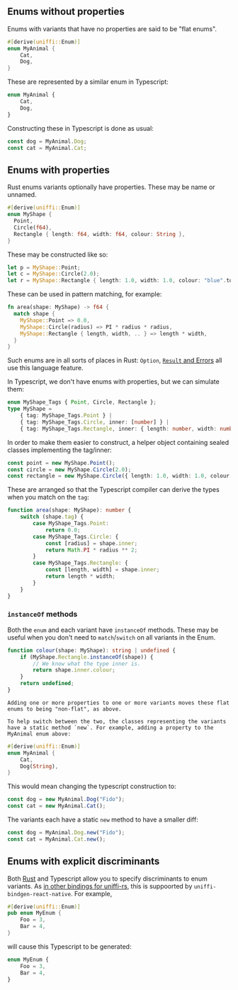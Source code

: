 <!-- toc -->

## Enums without properties

Enums with variants that have no properties are said to be "flat enums".

```rust
#[derive(uniffi::Enum)]
enum MyAnimal {
    Cat,
    Dog,
}
```

These are represented by a similar enum in Typescript:

```typescript
enum MyAnimal {
    Cat,
    Dog,
}
```

Constructing these in Typescript is done as usual:

```typescript
const dog = MyAnimal.Dog;
const cat = MyAnimal.Cat;
```

## Enums with properties

Rust enums variants optionally have properties. These may be name or unnamed.

```rust
#[derive(uniffi::Enum)]
enum MyShape {
  Point,
  Circle(f64),
  Rectangle { length: f64, width: f64, colour: String },
}
```

These may be constructed like so:

```rust
let p = MyShape::Point;
let c = MyShape::Circle(2.0);
let r = MyShape::Rectangle { length: 1.0, width: 1.0, colour: "blue".to_string(), };
```

These can be used in pattern matching, for example:

```rust
fn area(shape: MyShape) -> f64 {
  match shape {
    MyShape::Point => 0.0,
    MyShape::Circle(radius) => PI * radius * radius,
    MyShape::Rectangle { length, width, .. } => length * width,
  }
}
```

Such enums are in all sorts of places in Rust: `Option`, [`Result` and Errors](./errors.md) all use this language feature.

In Typescript, we don't have enums with properties, but we can simulate them:

```ts
enum MyShape_Tags { Point, Circle, Rectangle };
type MyShape =
    { tag: MyShape_Tags.Point } |
    { tag: MyShape_Tags.Circle, inner: [number] } |
    { tag: MyShape_Tags.Rectangle, inner: { length: number, width: number, colour: string }};
```

In order to make them easier to construct, a helper object containing sealed classes implementing the tag/inner:

```ts
const point = new MyShape.Point();
const circle = new MyShape.Circle(2.0);
const rectangle = new MyShape.Circle({ length: 1.0, width: 1.0, colour: "blue" });
```

These are arranged so that the Typescript compiler can derive the types when you match on the `tag`:

```ts
function area(shape: MyShape): number {
    switch (shape.tag) {
        case MyShape_Tags.Point:
            return 0.0;
        case MyShape_Tags.Circle: {
            const [radius] = shape.inner;
            return Math.PI * radius ** 2;
        }
        case MyShape_Tags.Rectangle: {
            const [length, width] = shape.inner;
            return length * width;
        }
    }
}
```

### `instanceOf` methods

Both the `enum` and each variant have `instanceOf` methods. These may be useful when you don't need to `match`/`switch` on all variants in the Enum.

```typescript
function colour(shape: MyShape): string | undefined {
    if (MyShape.Rectangle.instanceOf(shape)) {
        // We know what the type inner is.
        return shape.inner.colour;
    }
    return undefined;
}
```

```admonish tip
Adding one or more properties to one or more variants moves these flat enums to being "non-flat", as above.

To help switch between the two, the classes representing the variants have a static method `new`. For example, adding a property to the MyAnimal enum above:
```

```rust
#[derive(uniffi::Enum)]
enum MyAnimal {
    Cat,
    Dog(String),
}
```

This would mean changing the typescript construction to:

```typescript
const dog = new MyAnimal.Dog("Fido");
const cat = new MyAnimal.Cat();
```

The variants each have a static `new` method to have a smaller diff:

```typescript
const dog = MyAnimal.Dog.new("Fido");
const cat = MyAnimal.Cat.new();
```

## Enums with explicit discriminants

Both [Rust](https://doc.rust-lang.org/reference/items/enumerations.html#discriminants) and Typescript allow you to specify discriminants to enum variants. As [in other bindings for uniffi-rs](https://mozilla.github.io/uniffi-rs/latest/proc_macro/index.html#variant-discriminants), this is suppoorted by `uniffi-bindgen-react-native`. For example,

```rust
#[derive(uniffi::Enum)]
pub enum MyEnum {
    Foo = 3,
    Bar = 4,
}
```

will cause this Typescript to be generated:

```typescript
enum MyEnum {
    Foo = 3,
    Bar = 4,
}
```
